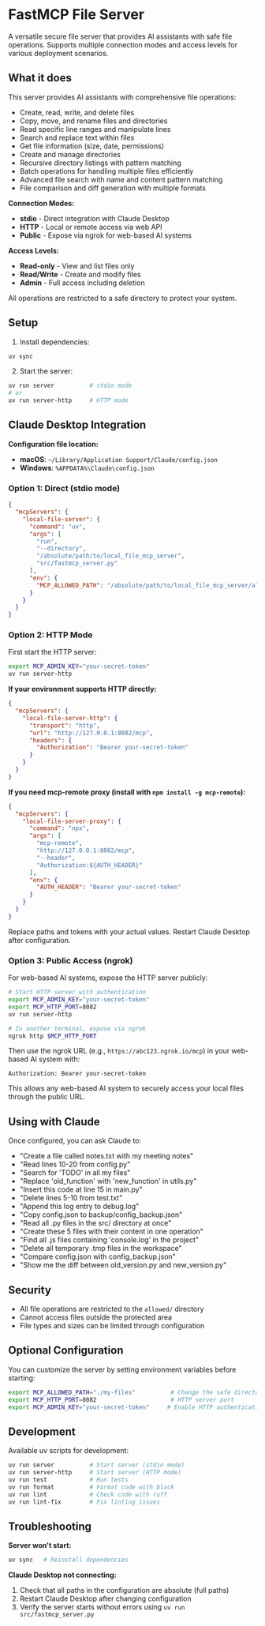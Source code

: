 # FastMCP File Server

A versatile secure file server that provides AI assistants with safe file operations. Supports multiple connection modes and access levels for various deployment scenarios.

## What it does

This server provides AI assistants with comprehensive file operations:
- Create, read, write, and delete files
- Copy, move, and rename files and directories
- Read specific line ranges and manipulate lines
- Search and replace text within files
- Get file information (size, date, permissions)
- Create and manage directories
- Recursive directory listings with pattern matching
- Batch operations for handling multiple files efficiently
- Advanced file search with name and content pattern matching
- File comparison and diff generation with multiple formats

**Connection Modes:**
- **stdio** - Direct integration with Claude Desktop
- **HTTP** - Local or remote access via web API
- **Public** - Expose via ngrok for web-based AI systems

**Access Levels:**
- **Read-only** - View and list files only
- **Read/Write** - Create and modify files
- **Admin** - Full access including deletion

All operations are restricted to a safe directory to protect your system.

## Setup

1. Install dependencies:
```bash
uv sync
```

2. Start the server:
```bash
uv run server          # stdio mode
# or
uv run server-http     # HTTP mode
```

## Claude Desktop Integration

**Configuration file location:**
- **macOS**: `~/Library/Application Support/Claude/config.json`
- **Windows**: `%APPDATA%\Claude\config.json`

### Option 1: Direct (stdio mode)

```json
{
  "mcpServers": {
    "local-file-server": {
      "command": "uv",
      "args": [
        "run",
        "--directory",
        "/absolute/path/to/local_file_mcp_server",
        "src/fastmcp_server.py"
      ],
      "env": {
        "MCP_ALLOWED_PATH": "/absolute/path/to/local_file_mcp_server/allowed"
      }
    }
  }
}
```

### Option 2: HTTP Mode

First start the HTTP server:
```bash
export MCP_ADMIN_KEY="your-secret-token"
uv run server-http
```

**If your environment supports HTTP directly:**
```json
{
  "mcpServers": {
    "local-file-server-http": {
      "transport": "http",
      "url": "http://127.0.0.1:8082/mcp",
      "headers": {
        "Authorization": "Bearer your-secret-token"
      }
    }
  }
}
```

**If you need mcp-remote proxy (install with `npm install -g mcp-remote`):**
```json
{
  "mcpServers": {
    "local-file-server-proxy": {
      "command": "npx",
      "args": [
        "mcp-remote",
        "http://127.0.0.1:8082/mcp",
        "--header",
        "Authorization:${AUTH_HEADER}"
      ],
      "env": {
        "AUTH_HEADER": "Bearer your-secret-token"
      }
    }
  }
}
```

Replace paths and tokens with your actual values. Restart Claude Desktop after configuration.

### Option 3: Public Access (ngrok)

For web-based AI systems, expose the HTTP server publicly:

```bash
# Start HTTP server with authentication
export MCP_ADMIN_KEY="your-secret-token"
export MCP_HTTP_PORT=8082
uv run server-http

# In another terminal, expose via ngrok
ngrok http $MCP_HTTP_PORT
```

Then use the ngrok URL (e.g., `https://abc123.ngrok.io/mcp`) in your web-based AI system with:
```
Authorization: Bearer your-secret-token
```

This allows any web-based AI system to securely access your local files through the public URL.

## Using with Claude

Once configured, you can ask Claude to:
- "Create a file called notes.txt with my meeting notes"
- "Read lines 10-20 from config.py"
- "Search for 'TODO' in all my files"
- "Replace 'old_function' with 'new_function' in utils.py"
- "Insert this code at line 15 in main.py"
- "Delete lines 5-10 from test.txt"
- "Append this log entry to debug.log"
- "Copy config.json to backup/config_backup.json"
- "Read all .py files in the src/ directory at once"
- "Create these 5 files with their content in one operation"
- "Find all .js files containing 'console.log' in the project"
- "Delete all temporary .tmp files in the workspace"
- "Compare config.json with config_backup.json"
- "Show me the diff between old_version.py and new_version.py"

## Security

- All file operations are restricted to the `allowed/` directory
- Cannot access files outside the protected area
- File types and sizes can be limited through configuration

## Optional Configuration

You can customize the server by setting environment variables before starting:

```bash
export MCP_ALLOWED_PATH="./my-files"          # Change the safe directory
export MCP_HTTP_PORT=8082                     # HTTP server port
export MCP_ADMIN_KEY="your-secret-token"     # Enable HTTP authentication
```

## Development

Available uv scripts for development:

```bash
uv run server          # Start server (stdio mode)
uv run server-http     # Start server (HTTP mode)
uv run test            # Run tests
uv run format          # Format code with black
uv run lint            # Check code with ruff
uv run lint-fix        # Fix linting issues
```

## Troubleshooting

**Server won't start:**
```bash
uv sync   # Reinstall dependencies
```

**Claude Desktop not connecting:**
1. Check that all paths in the configuration are absolute (full paths)
2. Restart Claude Desktop after changing configuration
3. Verify the server starts without errors using `uv run src/fastmcp_server.py`